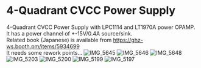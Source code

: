 # 4-Quadrant CVCC Power Supply

4-Quadrant CVCC Power Supply with LPC1114 and LT1970A power OPAMP.<br>
It has a power channel of +-15V/0.4A source/sink.<br>
Related book (Japanese) is available from https://ghz-ws.booth.pm/items/5934699 <br>
It needs some rework points... 
![IMG_5645](https://github.com/ghz-ws/LPC1114-Bipolar-PSU/assets/52226620/52c360ff-f4f4-4638-975b-5e77ed97004f)
![IMG_5646](https://github.com/ghz-ws/LPC1114-Bipolar-PSU/assets/52226620/11f05f98-07bb-42c1-b493-5602cd0308d4)
![IMG_5648](https://github.com/ghz-ws/LPC1114-Bipolar-PSU/assets/52226620/db552350-e944-4f58-a4c5-2cf7c00b3079)
![IMG_5203](https://github.com/ghz-ws/LPC1114-Bipolar-PSU/assets/52226620/04ebd961-ddd0-4b34-8133-2f6e557289b6)
![IMG_5200](https://github.com/ghz-ws/LPC1114-Bipolar-PSU/assets/52226620/4c77625f-605f-4a70-a5d4-bc7c00418881)
![IMG_5199](https://github.com/ghz-ws/LPC1114-Bipolar-PSU/assets/52226620/929fcddf-da7f-4d26-9ae2-ab1f20fd062f)
![IMG_5197](https://github.com/ghz-ws/LPC1114-Bipolar-PSU/assets/52226620/54061d2b-16c2-4fda-8828-689694cda049)
